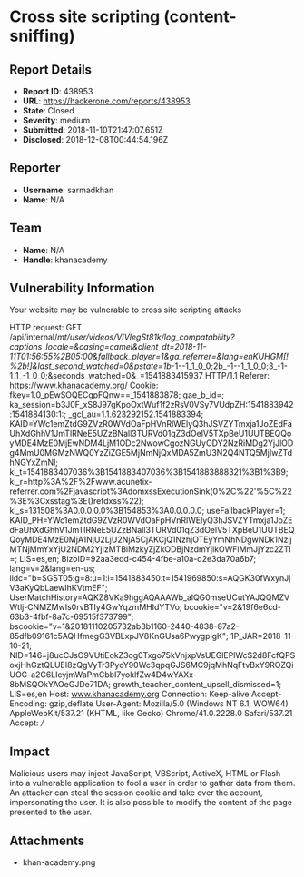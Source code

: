 # Cross site scripting (content-sniffing)

## Report Details
- **Report ID**: 438953
- **URL**: https://hackerone.com/reports/438953
- **State**: Closed
- **Severity**: medium
- **Submitted**: 2018-11-10T21:47:07.651Z
- **Disclosed**: 2018-12-08T00:44:54.196Z

## Reporter
- **Username**: sarmadkhan
- **Name**: N/A

## Team
- **Name**: N/A
- **Handle**: khanacademy

## Vulnerability Information
Your website may be vulnerable to cross site scripting attacks

HTTP request:
GET /api/internal/_mt/user/videos/VIVIegSt81k/log_compatability?captions_locale=&casing=camel&client_dt=2018-11-11T01:56:55%2B05:00&fallback_player=1&ga_referrer=&lang=en<WHX9HM>KUHGM[!%2b!]</WHX9HM>&last_second_watched=0&pstate=1b_-1--1_1_0_0;2b_-1--1_1_0_0;3_-1-1_1_-1_0_0;&seconds_watched=0&_=1541883415937 HTTP/1.1
Referer: https://www.khanacademy.org/
Cookie: fkey=1.0_pEwSOQECgpFQnw==_1541883878; gae_b_id=; ka_session=b3J0F_xS8J97gKpoOxtWuf1f2zRsV0VSy7VUdpZH:1541883942:1541884130:1:; _gcl_au=1.1.623292152.1541883394; KAID=YWc1emZtdG9ZVzR0WVdOaFpHVnRlWElyQ3hJSVZYTmxja1JoZEdFaUhXdGhhV1JmTlRNeE5UZzBNall3TURVd01qZ3dOelV5TXpBeU1UUTBEQQoyMDE4MzE0MjEwNDM4LjM1ODc2NwowCgozNGUyODY2NzRiMDg2YjJlODg4MmU0MGMzNWQ0YzZiZGE5MjNmNjQxMDA5ZmU3N2Q4NTQ5MjIwZTdhNGYxZmNl; ki_t=1541883407036%3B1541883407036%3B1541883888321%3B1%3B9; ki_r=http%3A%2F%2Fwww.acunetix-referrer.com%2Fjavascript%3AdomxssExecutionSink(0%2C%22'%5C%22%3E%3Cxsstag%3E()refdxss%22); ki_s=131508%3A0.0.0.0.0%3B154853%3A0.0.0.0.0; useFallbackPlayer=1; KAID_PH=YWc1emZtdG9ZVzR0WVdOaFpHVnRlWElyQ3hJSVZYTmxja1JoZEdFaUhXdGhhV1JmTlRNeE5UZzBNall3TURVd01qZ3dOelV5TXpBeU1UUTBEQQoyMDE4MzE0MjA1NjU2LjU2NjA5CjAKCjQ1NzhjOTEyYmNhNDgwNDk1NzljMTNjMmYxYjU2NDM2YjIzMTBiMzkyZjZkODBjNzdmYjlkOWFlMmJjYzc2ZTI=; LIS=es,en; BizoID=92aa3edd-c454-4fbe-a10a-d2e3da70a6b7; lang=v=2&lang=en-us; lidc="b=SGST05:g=8:u=1:i=1541883450:t=1541969850:s=AQGK30fWxynJjV3aKyQbLaewIhKVtmEF"; UserMatchHistory=AQKZ8VKa9hggAQAAAWb_alQG0mseUCutYAJQQMZVWtlj-CNMZMwIs0rvBTIy4GwYqzmMHIdYTVo; bcookie="v=2&19f6e6cd-63b3-4fbf-8a7c-69515f373799"; bscookie="v=1&20181110205732ab3b1160-2440-4838-87a2-85dfb09161c5AQHfmegG3VBLxpJV8KnGUsa6PwygpigK"; 1P_JAR=2018-11-10-21; NID=146=j8ucCJsO9VUtiEokZ3og0Txgo75kVnjxpVsUEGlEPlWcS2d8FcfQPSoxjHhGztQLUEI8zQgVyTr3PyoY90Wc3qpqGJS6MC9jqMhNqFtvBxY9ROZQiUOC-a2C6LIcyjmWaPmCbbI7yoklfZw4D4wYAXx-8bMSQOkYAOeGJDe71DA; growth_teacher_content_upsell_dismissed=1; LIS=es,en
Host: www.khanacademy.org
Connection: Keep-alive
Accept-Encoding: gzip,deflate
User-Agent: Mozilla/5.0 (Windows NT 6.1; WOW64) AppleWebKit/537.21 (KHTML, like Gecko) Chrome/41.0.2228.0 Safari/537.21
Accept: */*

## Impact

Malicious users may inject JavaScript, VBScript, ActiveX, HTML or Flash into a vulnerable application to fool a user in order to gather data from them. An attacker can steal the session cookie and take over the account, impersonating the user. It is also possible to modify the content of the page presented to the user.

## Attachments
- khan-academy.png

